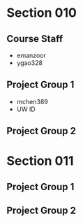 # Section 010

## Course Staff

   * emanzoor
   * ygao328

## Project Group 1

   * mchen389
   * UW ID

## Project Group 2

# Section 011

## Project Group 1

## Project Group 2
